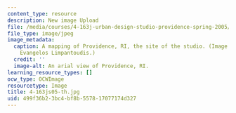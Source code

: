 ```yaml
---
content_type: resource
description: New image Upload
file: /media/courses/4-163j-urban-design-studio-providence-spring-2005/499f36b23bc4bf8b557817077174d327_4-163js05-th.jpg
file_type: image/jpeg
image_metadata:
  caption: A mapping of Providence, RI, the site of the studio. (Image courtesy of
    Evangelos Limpantoudis.)
  credit: ''
  image-alt: An arial view of Providence, RI.
learning_resource_types: []
ocw_type: OCWImage
resourcetype: Image
title: 4-163js05-th.jpg
uid: 499f36b2-3bc4-bf8b-5578-17077174d327
---
```

